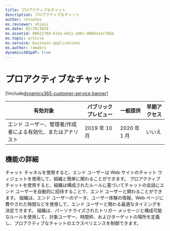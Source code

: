 ```yaml
---
title: プロアクティブなチャット
description: プロアクティブなチャット
author: relnotes
ms.reviewer: shjais
ms.date: 05/29/2019
ms.assetid: 0062278d-615e-e911-a96c-000d3a1c7bbb
ms.topic: article
ms.service: business-applications
ms.author: ramakri
dynamics365pdf: true
---
```

# <a name="proactive-chat"></a>プロアクティブなチャット
[!include[dynamics365-customer-service banner](../includes/dynamics365-customer-service.md)]

| 有効対象    |  パブリック プレビュー | 一般提供 | 早期アクセス |
| ---------- | ---------- |---------- |---------- |
|エンド ユーザー、管理者/作成者による有効化、またはアナリスト| 2019 年 10 月| 2020 年 1 月|いいえ |






## <a name="feature-details"></a>機能の詳細
<!--feature detail start -->
チャット チャネルを使用すると、エンド ユーザーは Web サイトのチャット ウィジェットを使用して、組織と簡単に関わることができます。 プロアクティブ チャットを使用すると、組織は構成されたルールに基づいてチャットの会話にエンド ユーザーを自動的に招待することで、エンド ユーザーと関わることができます。 組織は、エンド ユーザーのデータ、ユーザー体験の情報、Web ページに費やされた時間などを使用して、エンド ユーザーと関わる最適なタイミングを決定できます。 組織は、パーソナライズされたトリガー メッセージと構成可能なルールを使用して、対象ユーザー、時間枠、およびターゲットの場所を定義し、プロアクティブなチャットのエクスペリエンスを制御できます。
<!--feature detail end -->










